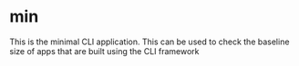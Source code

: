# min

This is the minimal CLI application.  This can be used to check the baseline size of apps that are built using the CLI framework


